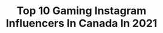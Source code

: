 ---
title: Top 10 Gaming Instagram Influencers In Canada In 2021
description: >-
  Find top gaming Instagram influencers in Canada in 2021. Most popular hashtags: #gaming #gamer #pc #gamingcommunity.
platform: Instagram
hits: 44
text_top: Discover the top-rated Instagram profiles on inBeat.
text_bottom: Our search engine aggregates 44 Instagram influencers like this in Canada for you to work with.
profiles:
  - username: "vampx13"
    fullname: >-
      Amanda McKnight
    bio: >-
      Host at Top 10 Nerd / Gaming. Renegade Games Enthusiast. Avid RPGr. Actress. Cosplay model. 🏳️‍🌈 That nerdy weirdo. 🤓 👇 Other stuff 💕
    location: "Canada"
    followers: 13309
    engagement: 1048
    commentsToLikes: 0.027489
    id: ck135cy580ug20i19ij2x33dw
    verified: false
    hashtags: "#dork, #catan, #staynerdy, #wearyourmask"
  - username: "gakuspace"
    fullname: >-
      Gaku Space
    bio: >-
      #genji in #overwatch @playoverwatch #gouki in #streetfighterassassinsfist ↓ Youtube Gaming Channel www.youtube.com/c/gggakuspace ↓ Signed Merch Store
    location: "Canada"
    followers: 91287
    engagement: 1067
    commentsToLikes: 0.019416
    id: ck1349ph6vdts0i19q29nyl2j
    verified: true
    hashtags: "#overwatch2, #genji, #japan, #blizzard"
  - username: "setup_shortcut"
    fullname: >-
      Setup Shortcut | Gaming Setups
    bio: >-
      🌀 | Awesome #gamingsetups 📐 | PC Builder #pcbuilding 💎 | Goal 30K followers 👇 | Azza Pyramid Video
    location: "Canada"
    followers: 23018
    engagement: 431
    commentsToLikes: 0.030502
    id: ck8t63qdfc5g60j78krx3d2rr
    verified: false
    hashtags: "#desktop, #pcgaming101, #casemodding, #gaming"
  - username: "wakey5.2"
    fullname: >-
      Christian
    bio: >-
      WAKEY Built 5.2 Manual-Twin Turbo-Wide Mustang Speed, gaming, food, White Claw. Sponsors in Highlights Merch Store link ->
    location: "Canada"
    followers: 23019
    engagement: 678
    commentsToLikes: 0.027050
    id: ck6u58muo86x90j7168v0c82y
    verified: false
    hashtags: "#fordperformance, #allthingsmustang, #shelbygt350, #musclecar"
  - username: "fvdrs"
    fullname: >-
      Ryan
    bio: >-
      ↠ capturing light on a sensor ↠ apex legends addict Gaming Account: @mindsala_ttv
    location: "Canada"
    followers: 2263
    engagement: 1131
    commentsToLikes: 0.043464
    id: ck0tvhx65bfg80i19japty15g
    verified: false
    hashtags: "#blacksandbeach, #explorecalgary, #yyc, #inspiredbyiceland"
  - username: "anthonycioffi31"
    fullname: >-
      Anthony Cioffi
    bio: >-
      🏈NFL DB✈️ 🐦 Twitter: ACioffi06 🎮Gaming account: @ChopBoy24 👇🏼Highlight Video 👇🏼
    location: "Canada"
    followers: 9531
    engagement: 971
    commentsToLikes: 0.039824
    id: ck0tw321sdt4e0i19j93ytv1m
    verified: true
    hashtags: "#takeflight"
  - username: "jamesdiato"
    fullname: >-
      🐍
    bio: >-
      WPG, MB • Digital Illustrator Wrestling | Gaming | Comics | Anime COMMISSION CLOSED (Booked up to NOV) Pricing
    location: "Canada"
    followers: 11006
    engagement: 867
    commentsToLikes: 0.011593
    id: ck5c8imgu9keh0i118e95d8l7
    verified: false
    hashtags: "#cloud, #wweraw, #drawing, #artwork"
  - username: "magnetr6"
    fullname: >-
      Mag
    bio: >-
      Etienne ‘Mag’ Rousseau - 22 🇦🇺 Pro gamer Captain of the @FNATIC R6S team. Twitter @MagnetR6
    location: "Canada"
    followers: 15110
    engagement: 1412
    commentsToLikes: 0.011308
    id: ck1386o1eeqst0i1920k5s4i9
    verified: false
    hashtags: "#rainbowsix, #gamer, #shibuya, #r6"
  - username: "hivequeen_"
    fullname: >-
      HiveQueen
    bio: >-
      Sponsored by @alienware 👽 #alienwarehive @Twitch Partner 🐝|| @teamkittytv 💙 || @discordapp partner || sponsored by @corsair || 🎮 Twitch.tv/HiveQueen
    location: "Canada"
    followers: 16218
    engagement: 189
    commentsToLikes: 0.047691
    id: ck0vv2whwnakm0i19jc2zajyv
    verified: false
    hashtags: "#alienwarepartner, #mua, #goinglive, #rdr2"
  - username: "sikvsski"
    fullname: >-
      Tia || テイア
    bio: >-
      ɢᴀᴍᴇʀ | ᴄᴀʀs | ᴀᴍʙɪᴀɴᴄᴇ ǫᴜᴇᴇɴ | ᴄᴀᴛ ᴍᴏᴍ | ᴍᴇʟᴏᴍᴀɴɪᴀᴄ 📍Calgary, Alberta 🇨🇦
    location: "Canada"
    followers: 10337
    engagement: 640
    commentsToLikes: 0.071231
    id: ckap2ixmqz1480i78tu1fxbjp
    verified: false
    hashtags: "#gamergirl, #nerdrage, #video, #gamingnews"
---